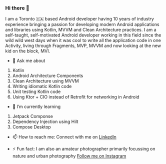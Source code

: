 ### Hi there 👋

I am a Toronto 🇨🇦 based Android developer having 10 years of industry experience bringing a passion for developing modern Android applications and libraries using Kotlin, MVVM and Clean Architecture practices. I am a self-taught, self-motivated Android developer working in this field since the wild wild west days when it was cool to write all the application code in one Activity, living through Fragments, MVP, MVVM and now looking at the new kid on the block, MVI.


- 💬 Ask me about
1. Kotlin
2. Android Architecture Components
3. Clean Architecture using MVVM
4. Writing idiomatic Kotlin code
5. Unit testing Kotlin code
6. Using Ktor + CIO instead of Retrofit for networking in Android

- 🌱 I’m currently learning
1. Jetpack Componse
2. Dependency Injection using Hilt
3. Compose Desktop


- 📫 How to reach me: 
Connect with me on [LinkedIn](https://www.linkedin.com/in/prasannajeet/)


- ⚡ Fun fact:
I am also an amateur photographer primarily focussing on nature and urban photography [Follow me on Instagram](https://www.instagram.com/prasan.photos/)

<!--
**prasannajeet/prasannajeet** is a ✨ _special_ ✨ repository because its `README.md` (this file) appears on your GitHub profile.

Here are some ideas to get you started:

- 🔭 I’m currently working on ...
- 🌱 I’m currently learning ...
- 👯 I’m looking to collaborate on ...
- 🤔 I’m looking for help with ...
- 💬 Ask me about ...
- 📫 How to reach me: ...
- 😄 Pronouns: ...
- ⚡ Fun fact: ...
-->
